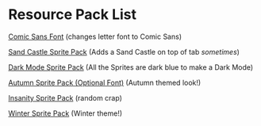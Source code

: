 # Resource Pack List

[Comic Sans Font](../ComicSans.md) (changes letter font to Comic Sans)

[Sand Castle Sprite Pack](../Sandcastle.md) (Adds a Sand Castle on top of tab *sometimes*)

[Dark Mode Sprite Pack](../DarkMode.md) (All the Sprites are dark blue to make a Dark Mode)

[Autumn Sprite Pack (Optional Font)](../AutumnSpritePack.md) (Autumn themed look!)

[Insanity Sprite Pack](../InsanitySpritePack.md) (random crap)

[Winter Sprite Pack](../WinterSpritePAck.md) (Winter theme!)
